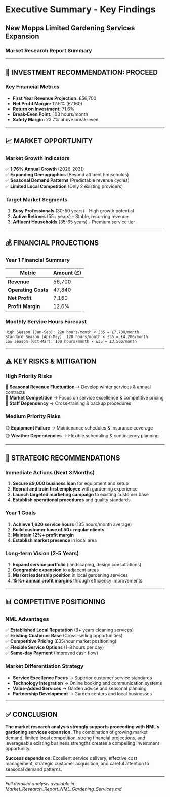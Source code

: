 # Executive Summary - Key Findings

## New Mopps Limited Gardening Services Expansion
### Market Research Report Summary

---

## 🎯 **INVESTMENT RECOMMENDATION: PROCEED**

### Key Financial Metrics
- **First Year Revenue Projection:** £56,700
- **Net Profit Margin:** 12.6% (£7,160)
- **Return on Investment:** 71.6%
- **Break-Even Point:** 103 hours/month
- **Safety Margin:** 23.7% above break-even

---

## 📈 **MARKET OPPORTUNITY**

### Market Growth Indicators
✅ **1.76% Annual Growth** (2026-2031)  
✅ **Expanding Demographics** (Beyond affluent households)  
✅ **Seasonal Demand Patterns** (Predictable revenue cycles)  
✅ **Limited Local Competition** (Only 2 existing providers)  

### Target Market Segments
1. **Busy Professionals** (30-50 years) - High growth potential
2. **Active Retirees** (55+ years) - Stable, recurring revenue  
3. **Affluent Households** (35-65 years) - Premium service tier

---

## 💰 **FINANCIAL PROJECTIONS**

### Year 1 Financial Summary
| Metric | Amount (£) |
|--------|------------|
| **Revenue** | 56,700 |
| **Operating Costs** | 47,840 |
| **Net Profit** | 7,160 |
| **Profit Margin** | 12.6% |

### Monthly Service Hours Forecast
```
High Season (Jun-Sep): 220 hours/month × £35 = £7,700/month
Standard Season (Apr-May): 120 hours/month × £35 = £4,200/month  
Low Season (Oct-Mar): 100 hours/month × £35 = £3,500/month
```

---

## ⚠️ **KEY RISKS & MITIGATION**

### High Priority Risks
🔴 **Seasonal Revenue Fluctuation** → Develop winter services & annual contracts  
🔴 **Market Competition** → Focus on service excellence & competitive pricing  
🔴 **Staff Dependency** → Cross-training & backup procedures  

### Medium Priority Risks
🟡 **Equipment Failure** → Maintenance schedules & insurance coverage  
🟡 **Weather Dependencies** → Flexible scheduling & contingency planning  

---

## 🚀 **STRATEGIC RECOMMENDATIONS**

### Immediate Actions (Next 3 Months)
1. **Secure £9,000 business loan** for equipment and setup
2. **Recruit and train first employee** with gardening experience
3. **Launch targeted marketing campaign** to existing customer base
4. **Establish operational procedures** and quality standards

### Year 1 Goals
1. **Achieve 1,620 service hours** (135 hours/month average)
2. **Build customer base of 50+ regular clients**
3. **Maintain 12%+ profit margin**
4. **Establish market presence** in local area

### Long-term Vision (2-5 Years)
1. **Expand service portfolio** (landscaping, design consultations)
2. **Geographic expansion** to adjacent areas
3. **Market leadership position** in local gardening services
4. **15%+ annual profit margins** through efficiency improvements

---

## 📊 **COMPETITIVE POSITIONING**

### NML Advantages
✅ **Established Local Reputation** (6+ years cleaning services)  
✅ **Existing Customer Base** (Cross-selling opportunities)  
✅ **Competitive Pricing** (£35/hour market positioning)  
✅ **Flexible Service Options** (1-8 hours per day)  
✅ **Same-day Payment** (Improved cash flow)  

### Market Differentiation Strategy
- **Service Excellence Focus** → Superior customer service standards
- **Technology Integration** → Online booking and communication systems  
- **Value-Added Services** → Garden advice and seasonal planning
- **Partnership Development** → Garden centers and local businesses

---

## ✅ **CONCLUSION**

**The market research analysis strongly supports proceeding with NML's gardening services expansion.** The combination of growing market demand, limited local competition, strong financial projections, and leverageable existing business strengths creates a compelling investment opportunity.

**Success depends on:** Excellent service delivery, effective cost management, strategic customer acquisition, and careful attention to seasonal demand patterns.

---

*Full detailed analysis available in: Market_Research_Report_NML_Gardening_Services.md*